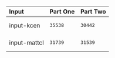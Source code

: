 | Input | Part One | Part Two |
|:---|:---|:---|
|input-kcen|<pre>35538</pre>|<pre>30442</pre>|
|input-mattcl|<pre>31739</pre>|<pre>31539</pre>|